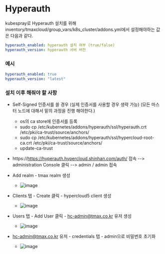 # Hyperauth

kubespray로 Hyperauth 설치를 위해 inventory/tmaxcloud/group_vars/k8s_cluster/addons.yml에서 설정해야하는 값은 다음과 같다.

```yml
hyperauth_enabled: hyperauth 설치 여부 (true/false)
hyperauth_version: hyperauth 서버 버전
```


### 예시
```yml
hyperauth_enabled: true
hyperauth_version: "latest"
```

### 설치 이후 해줘야 할 사항
* Self-Signed 인증서를 쓸 경우 (실제 인증서를 사용할 경우 생략 가능) (모든 마스터 노드에 대해서 밑의 과정을 진행 해야한다.)
    * os의 ca store에 인증서를 등록
    * sudo cp /etc/kubernetes/addons/hyperauth/ssl/hyperauth.crt /etc/pki/ca-trust/source/anchors/
    * sudo cp /etc/kubernetes/addons/hyperauth/ssl/hypercloud-root-ca.crt /etc/pki/ca-trust/source/anchors/
    * update-ca-trust
   
* https://https://hyperauth.hypercloud.shinhan.com/auth/ 접속 --> administration Console 클릭 --> admin / admin 접속
* Add realm - tmax realm 생성
    * ![image](https://user-images.githubusercontent.com/61040426/132936480-efa26157-a882-4752-840f-02586babbb8e.png)
* Clients 탭 - Create 클릭 - hypercloud5 client 생성
    * ![image](https://user-images.githubusercontent.com/61040426/132936497-0d01b0de-739a-46b1-9588-7128e25631a1.png)
* Users 탭 - Add User 클릭 - hc-admin@tmax.co.kr 유저 생성
    * ![image](https://user-images.githubusercontent.com/61040426/132936532-31682c48-5539-4940-97dd-95dbe3364ca0.png)
* hc-admin@tmax.co.kr 유저 - credentials 탭 - admin으로 비밀번호 초기화
    * ![image](https://user-images.githubusercontent.com/61040426/132936546-4669d2a0-4f9c-4f70-92f6-d6c4e9399672.png)
  
